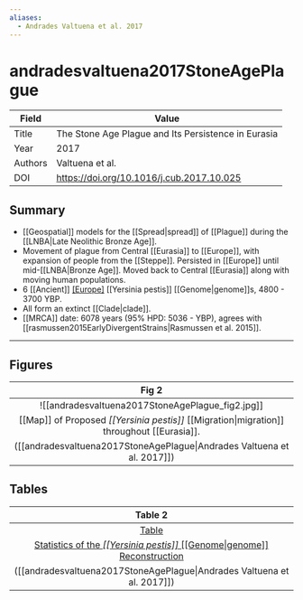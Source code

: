 ```yaml
---
aliases:
  - Andrades Valtuena et al. 2017
---
```


# andradesvaltuena2017StoneAgePlague

| Field   | Value                                               |
| ------- | --------------------------------------------------- |
| Title   | The Stone Age Plague and Its Persistence in Eurasia |
| Year    | 2017                                                |
| Authors | Valtuena et al.                                     |
| DOI     | <https://doi.org/10.1016/j.cub.2017.10.025>           | 

## Summary 
- [[Geospatial]] models for the [[Spread|spread]] of [[Plague]] during the [[LNBA|Late Neolithic Bronze Age]].
- Movement of plague from Central [[Eurasia]] to [[Europe]], with expansion of people from the [[Steppe]]. Persisted in [[Europe]] until mid-[[LNBA|Bronze Age]]. Moved back to Central [[Eurasia]] along with moving human populations.
- 6 [[Ancient]] [[Europe]](an) [[Yersinia pestis]] [[Genome|genome]]s, 4800 - 3700 YBP.
- All form an extinct [[Clade|clade]].
-  [[MRCA]] date: 6078 years (95% HPD: 5036 - YBP), agrees with [[rasmussen2015EarlyDivergentStrains|Rasmussen et al. 2015]].

---

## Figures
|   Fig 2  |
|:-------:|
|   ![[andradesvaltuena2017StoneAgePlague_fig2.jpg]]   |
| [[Map]] of Proposed <i>[[Yersinia pestis]]</i> [[Migration\|migration]] throughout [[Eurasia]].  |
|   ([[andradesvaltuena2017StoneAgePlague\|Andrades Valtuena et al. 2017]])  | 

## Tables

|   Table 2  |
|:---------:|
|    [Table](https://www.cell.com/action/showFullTableHTML?isHtml=true&tableId=tbl2&pii=S0960-9822%2817%2931328-3)     |
| [Statistics of the <i>[[Yersinia pestis]]</i> [[Genome\|genome]] Reconstruction](andradesvaltuena2017StoneAgePlague) |
|   ([[andradesvaltuena2017StoneAgePlague\|Andrades Valtuena et al. 2017]])  | 